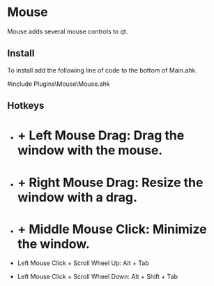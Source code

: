 Mouse
=====

Mouse adds several mouse controls to qt.



Install
-------

To install add the following line of code to the bottom of Main.ahk.

#include Plugins\\Mouse\\Mouse.ahk



Hotkeys
-------

-   # + Left Mouse Drag: Drag the window with the mouse.

-   # + Right Mouse Drag: Resize the window with a drag.

-   # + Middle Mouse Click: Minimize the window.

-   Left Mouse Click + Scroll Wheel Up: Alt + Tab

-   Left Mouse Click + Scroll Wheel Down: Alt + Shift + Tab
